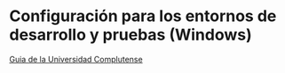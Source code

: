 # Configuración para los entornos de desarrollo y pruebas (Windows)

[Guia de la Universidad Complutense](http://wikis.fdi.ucm.es/ELP/Trabajo:C%C3%B3mo_colaborar_con_el_ayuntamiento)


